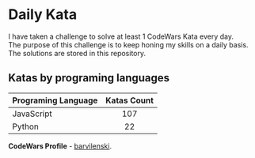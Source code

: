 # Daily Kata

I have taken a challenge to solve at least 1 CodeWars Kata every day.  
The purpose of this challenge is to keep honing my skills on a daily basis.  
The solutions are stored in this repository.

## Katas by programing languages

| Programing Language | Katas Count |
| ------------------- | :---------: |
| JavaScript          |         107 |
| Python              |          22 |


**CodeWars Profile** - [barvilenski](https://www.codewars.com/users/vbarv24).

